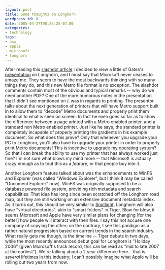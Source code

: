 ```yaml
---
layout: post
title: Some thoughts on Longhorn
wordpress_id: 8
date: 2005-04-27T08:26:25-07:00
categories:
- technology
tags:
- osx
- apple
- microsoft
- longhorn
---
```

After reading this [slashdot article][] I decided to view a little of Gates's [presentation][] on Longhorn, and I must
say that Microsoft never ceases to amaze me.  They seem to have the most backwards thinking with so many things they do,
and this new Metro file format is no exception.  The slashdot comments contain most of the obvious and typical remarks
-- why do we need another PDF?  One of the more humorous notes in the presentation that I didn't see mentioned on /.
was in regards to printing.  The presentor talks about the next generation of printers that will have Metro support
built in to allow them to "decode" Metro documents and properly print them identical to what is seen on screen.  In fact
he even goes so far as to show the difference between a page printed with a Metro enabled printer, and a standard non
Metro enabled printer.  Just like he says, the standard printer is completely incapable of properly printing the
gradients in his example document.  So what does this prove?  Only that whenever you upgrade your PC to Longhorn, you'll
also have to upgrade your printer in order to properly print Metro documents!  This is incentive to upgrade my operating
system?  So that I can break the ability to use my printer that has always worked just fine?  I'm not sure what blows my
mind more -- that Microsoft is actually crazy enough as to tout this as a _feature_, or that people buy into it.

Another Longhorn feature talked about was the enhancements to WinFS and Explorer (was called "Windows Explorer", but I
think it may be called "Document Explorer" now).  WinFS was originally supposed to be a database powered file system,
providing rich metadata and search capabilities.  That idea has long since been scratched off the Longhorn road map, but
they are still working on an extensive document metadata index.  As it turns out, this should be very similar to
[Spotlight][].  Longhorn will also have "virtual directories", akin to "smart folders" in Tiger.  Blow for blow, it
seems Microsoft and Apple have very similar plans for changing [for the better] how people will interact with their
files.  I say this not accuse one company of copying the other; on the contrary, I see this paridigm as a rather natural
progression based on current trends in the search industry.  What really gets me though, is the timeline -- Tiger debuts
in two days, while the most recently announced debut goal for Longhorn is "Holiday 2006" (given Microsoft's track
record, this can be read as "mid to late 2007 at the earliest").  We're talking about a 2 year difference here...  that
is _several_ lifetimes in this industry; I can't possibly imagine what Apple will be rolling out two years from now.

[slashdot article]: http://slashdot.org/article.pl?sid=05/04/27/0422250
[presentation]: http://www.microsoft.com/events/executives/billgates.mspx
[spotlight]: http://www.apple.com/macosx/features/spotlight/

